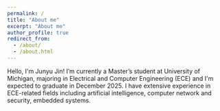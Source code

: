 ```yaml
---
permalink: /
title: "About me"
excerpt: "About me"
author_profile: true
redirect_from:
  - /about/
  - /about.html
---
```

Hello, I'm Junyu Jin!
I’m currently a Master’s student at University of Michigan, majoring in Electrical and Computer Engineering (ECE) and I'm expected to graduate in December 2025. I have extensive experience in ECE-related fields including artificial intelligence, computer network and security, embedded systems. 

